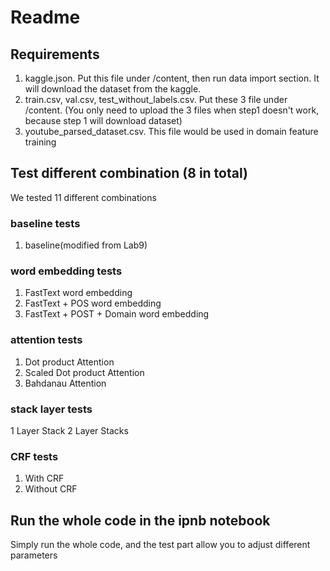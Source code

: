 # Readme

## Requirements
1. kaggle.json. Put this file under /content, then run data import section. It will download the dataset from the kaggle.
2. train.csv, val.csv, test_without_labels.csv. Put these 3 file under /content. (You only need to upload the 3 files when step1 doesn't work, because step 1 will download dataset)
3. youtube_parsed_dataset.csv. This file would be used in domain feature training

## Test different combination (8 in total)
We tested 11 different combinations
### baseline tests
1. baseline(modified from Lab9)

### word embedding tests
1. FastText word embedding
2. FastText + POS word embedding
3. FastText + POST + Domain word embedding

### attention tests
1. Dot product Attention
2. Scaled Dot product Attention
3. Bahdanau Attention

### stack layer tests
1 Layer Stack
2 Layer Stacks

### CRF tests
1. With CRF
2. Without CRF

## Run the whole code in the ipnb notebook
Simply run the whole code, and the test part allow you to adjust different parameters
